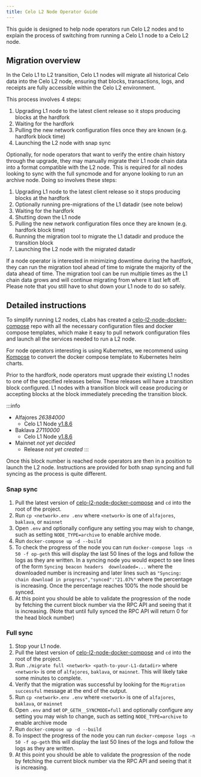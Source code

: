 ```yaml
---
title: Celo L2 Node Operator Guide
---
```


This guide is designed to help node operators run Celo L2 nodes and to explain
the process of switching from running a Celo L1 node to a Celo L2 node.

## Migration overview

In the Celo L1 to L2 transition, Celo L1 nodes will migrate all historical Celo
data into the Celo L2 node, ensuring that blocks, transactions, logs, and
receipts are fully accessible within the Celo L2 environment.

This process involves 4 steps:

1. Upgrading L1 node to the latest client release so it stops producing blocks
   at the hardfork
2. Waiting for the hardfork
3. Pulling the new network configuration files once they are known (e.g. hardfork block time)
4. Launching the L2 node with snap sync

Optionally, for node operators that want to verify the entire chain history
through the upgrade, they may manually migrate their L1 node chain data into a
format compatible with the L2 node. This is required for all nodes looking to
sync with the full syncmode and for anyone looking to run an archive node. Doing
so involves these steps:

1. Upgrading L1 node to the latest client release so it stops producing blocks
   at the hardfork
2. Optionally running pre-migrations of the L1 datadir (see note below)
2. Waiting for the hardfork
3. Shutting down the L1 node
5. Pulling the new network configuration files once they are known (e.g. hardfork block time)
6. Running the migration tool to migrate the L1 datadir and produce the transition block
7. Launching the L2 node with the migrated datadir

If a node operator is interested in minimizing downtime during the hardfork,
they can run the migration tool ahead of time to migrate the majority of the
data ahead of time. The migration tool can be run multiple times as the L1
chain data grows and will continue migrating from where it last left off.
Please note that you still have to shut down your L1 node to do so safely. 

## Detailed instructions

To simplify running L2 nodes, cLabs has created a
[celo-l2-node-docker-compose](https://github.com/celo-org/celo-l2-node-docker-compose)
repo with all the necessary configuration files and docker compose templates,
which make it easy to pull network configuration files and launch all the
services needed to run a L2 node.

For node operators interesting is using Kubernetes, we recommend using
[Kompose](https://kompose.io) to convert the docker compose template to
Kubernetes helm charts.

Prior to the hardfork, node operators must upgrade their existing L1
nodes to one of the specified releases below. These releases will have a
transition block configured. L1 nodes with a transition block will cease
producing or accepting blocks at the block immediately preceding the transition
block. 

:::info
* Alfajores *26384000*
  * Celo L1 Node [v1.8.6](https://github.com/celo-org/celo-blockchain/releases/tag/v1.8.6)
* Baklava *27110000*
  * Celo L1 Node [v1.8.6](https://github.com/celo-org/celo-blockchain/releases/tag/v1.8.6)
* Mainnet *not yet decided*
  * Release *not yet created*
:::

Once this block number is reached node operators are then in a position to
launch the L2 node. Instructions are provided for both snap syncing and full
syncing as the process is quite different.

### Snap sync

1. Pull the latest version of
   [celo-l2-node-docker-compose](https://github.com/celo-org/celo-l2-node-docker-compose)
   and `cd` into the root of the project.
2. Run `cp <network>.env .env` where `<network>` is one of `alfajores`,
   `baklava`, or `mainnet`
3. Open `.env` and optionally configure any setting you may wish to change, such as setting `NODE_TYPE=archive` to enable archive mode.
4. Run `docker-compose up -d --build`
5. To check the progress of the node you can run `docker-compose logs -n 50 -f
   op-geth` this will display the last 50 lines of the logs and follow the logs
   as they are written. In a syncing node you would expect to see lines of the
   form `Syncing beacon headers  downloaded=...` where the downloaded number is
   increasing and later lines such as `"Syncing: chain download in
   progress","synced":"21.07%"` where the percentage is increasing. Once the
   percentage reaches 100% the node should be synced.
6. At this point you should be able to validate the progression of the node by
   fetching the current block number via the RPC API and seeing that it is
   increasing. (Note that until fully synced the RPC API will return 0 for the
   head block number)

### Full sync

1. Stop your L1 node.
2. Pull the latest version of
   [celo-l2-node-docker-compose](https://github.com/celo-org/celo-l2-node-docker-compose)
   and `cd` into the root of the project.
3. Run `./migrate full <network> <path-to-your-L1-datadir>` where `<network>`
   is one of `alfajores`, `baklava`, or `mainnet`. This will likely take some
   minutes to complete.
4. Verify that the migration was successful by looking for the `Migration
   successful` message at the end of the output.
5. Run `cp <network>.env .env` where `<network>` is one
   of `alfajores`, `baklava`, or `mainnet`
6. Open `.env` and set `OP_GETH__SYNCMODE=full` and optionally configure any
   setting you may wish to change, such as setting `NODE_TYPE=archive` to
   enable archive mode
7. Run `docker-compose up -d --build`
8. To inspect the progress of the node you can run `docker-compose logs -n 50 -f
   op-geth` this will display the last 50 lines of the logs and follow the logs
   as they are written. 
9. At this point you should be able to validate the progression of the node by
   fetching the current block number via the RPC API and seeing that it is
   increasing.
